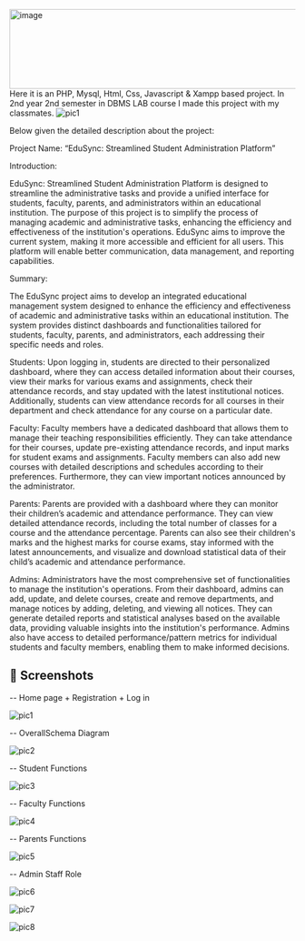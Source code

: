 <img width="619" height="140" alt="image" src="https://github.com/user-attachments/assets/95b7243a-e92c-40ff-a9f6-e46c1c2cc554" />Here it is an PHP, Mysql, Html, Css, Javascript & Xampp based project. In 2nd year 2nd semester in DBMS LAB course I made this project with my classmates. ![pic1](https://github.com/user-attachments/assets/e414c699-5893-4c91-8b72-e4ed111a591e)


Below given the detailed description about the project:

Project Name: “EduSync: Streamlined Student Administration Platform”

Introduction:

EduSync: Streamlined Student Administration Platform is designed to streamline the administrative tasks and provide a unified interface for students, faculty, parents, and administrators within an educational institution. The purpose of this project is to simplify the process of managing academic and administrative tasks, enhancing the efficiency and effectiveness of the institution's operations. EduSync aims to improve the current system, making it more accessible and efficient for all users. This platform will enable better communication, data management, and reporting capabilities.

Summary:

The EduSync project aims to develop an integrated educational management system designed to enhance the efficiency and effectiveness of academic and administrative tasks within an educational institution. The system provides distinct dashboards and functionalities tailored for students, faculty, parents, and administrators, each addressing their specific needs and roles.

Students: Upon logging in, students are directed to their personalized dashboard, where they can access detailed information about their courses, view their marks for various exams and assignments, check their attendance records, and stay updated with the latest institutional notices. Additionally, students can view attendance records for all courses in their department and check attendance for any course on a particular date.

Faculty: Faculty members have a dedicated dashboard that allows them to manage their teaching responsibilities efficiently. They can take attendance for their courses, update pre-existing attendance records, and input marks for student exams and assignments. Faculty members can also add new courses with detailed descriptions and schedules according to their preferences. Furthermore, they can view important notices announced by the administrator.

Parents: Parents are provided with a dashboard where they can monitor their children’s academic and attendance performance. They can view detailed attendance records, including the total number of classes for a course and the attendance percentage. Parents can also see their children's marks and the highest marks for course exams, stay informed with the latest announcements, and visualize and download statistical data of their child’s academic and attendance performance.

Admins: Administrators have the most comprehensive set of functionalities to manage the institution's operations. From their dashboard, admins can add, update, and delete courses, create and remove departments, and manage notices by adding, deleting, and viewing all notices. They can generate detailed reports and statistical analyses based on the available data, providing valuable insights into the institution's performance. Admins also have access to detailed performance/pattern metrics for individual students and faculty members, enabling them to make informed decisions.

## 📸 Screenshots

-- Home page + Registration + Log in

![pic1](https://i.postimg.cc/4xyKs4s6/Screenshot-2025-08-13-031655.png)

-- OverallSchema Diagram

![pic2](https://i.postimg.cc/63LgHX7S/Screenshot-2025-08-13-031229.png)

-- Student Functions

![pic3](https://i.postimg.cc/rFFsNydB/Screenshot-2025-08-13-031819.png)

-- Faculty Functions

![pic4](https://i.postimg.cc/MKTZjsNx/Screenshot-2025-08-13-031922.png)

-- Parents Functions

![pic5](https://i.postimg.cc/bvjjLLCZ/Screenshot-2025-08-13-032017.png)

-- Admin Staff Role

![pic6](https://i.postimg.cc/XqB2R6X4/Screenshot-2025-08-13-032216.png)


![pic7](https://i.postimg.cc/QM4ZssNT/Screenshot-2025-08-13-032307.png)


![pic8](https://i.postimg.cc/PqF994Kb/Screenshot-2025-08-13-032434.png)


